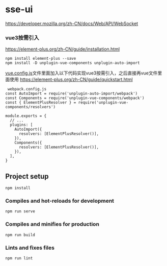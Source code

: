# sse-ui

https://developer.mozilla.org/zh-CN/docs/Web/API/WebSocket


### vue3按需引入
https://element-plus.org/zh-CN/guide/installation.html
 ```
npm install element-plus --save
npm install -D unplugin-vue-components unplugin-auto-import
 ```
[vue.config.js](vue.config.js)文件里面加入以下代码实现vue3按需引入，之后直接再vue文件里面使用
https://element-plus.org/zh-CN/guide/quickstart.html
```
 webpack.config.js
const AutoImport = require('unplugin-auto-import/webpack')
const Components = require('unplugin-vue-components/webpack')
const { ElementPlusResolver } = require('unplugin-vue-components/resolvers')

module.exports = {
  // ...
  plugins: [
    AutoImport({
      resolvers: [ElementPlusResolver()],
    }),
    Components({
      resolvers: [ElementPlusResolver()],
    }),
  ],
}
```


## Project setup
```
npm install
```

### Compiles and hot-reloads for development
```
npm run serve
```

### Compiles and minifies for production
```
npm run build
```

### Lints and fixes files
```
npm run lint
```
